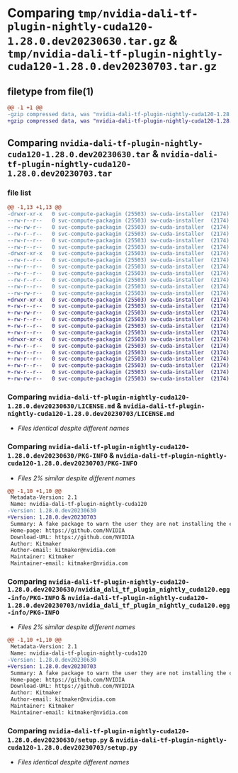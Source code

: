 # Comparing `tmp/nvidia-dali-tf-plugin-nightly-cuda120-1.28.0.dev20230630.tar.gz` & `tmp/nvidia-dali-tf-plugin-nightly-cuda120-1.28.0.dev20230703.tar.gz`

## filetype from file(1)

```diff
@@ -1 +1 @@
-gzip compressed data, was "nvidia-dali-tf-plugin-nightly-cuda120-1.28.0.dev20230630.tar", last modified: Sat Jul  1 07:03:31 2023, max compression
+gzip compressed data, was "nvidia-dali-tf-plugin-nightly-cuda120-1.28.0.dev20230703.tar", last modified: Mon Jul  3 10:23:34 2023, max compression
```

## Comparing `nvidia-dali-tf-plugin-nightly-cuda120-1.28.0.dev20230630.tar` & `nvidia-dali-tf-plugin-nightly-cuda120-1.28.0.dev20230703.tar`

### file list

```diff
@@ -1,13 +1,13 @@
-drwxr-xr-x   0 svc-compute-packagin (25503) sw-cuda-installer  (2174)        0 2023-07-01 07:03:31.456605 nvidia-dali-tf-plugin-nightly-cuda120-1.28.0.dev20230630/
--rw-r--r--   0 svc-compute-packagin (25503) sw-cuda-installer  (2174)      469 2023-07-01 07:03:31.000000 nvidia-dali-tf-plugin-nightly-cuda120-1.28.0.dev20230630/ERROR.txt
--rw-rw-r--   0 svc-compute-packagin (25503) sw-cuda-installer  (2174)    11336 2023-06-14 04:38:44.000000 nvidia-dali-tf-plugin-nightly-cuda120-1.28.0.dev20230630/LICENSE.md
--rw-r--r--   0 svc-compute-packagin (25503) sw-cuda-installer  (2174)       37 2023-07-01 07:03:31.000000 nvidia-dali-tf-plugin-nightly-cuda120-1.28.0.dev20230630/PACKAGE_NAME
--rw-r--r--   0 svc-compute-packagin (25503) sw-cuda-installer  (2174)     1708 2023-07-01 07:03:31.456605 nvidia-dali-tf-plugin-nightly-cuda120-1.28.0.dev20230630/PKG-INFO
--rw-r--r--   0 svc-compute-packagin (25503) sw-cuda-installer  (2174)      316 2023-07-01 07:03:31.000000 nvidia-dali-tf-plugin-nightly-cuda120-1.28.0.dev20230630/README.rst
-drwxr-xr-x   0 svc-compute-packagin (25503) sw-cuda-installer  (2174)        0 2023-07-01 07:03:31.456605 nvidia-dali-tf-plugin-nightly-cuda120-1.28.0.dev20230630/nvidia_dali_tf_plugin_nightly_cuda120.egg-info/
--rw-r--r--   0 svc-compute-packagin (25503) sw-cuda-installer  (2174)     1708 2023-07-01 07:03:31.000000 nvidia-dali-tf-plugin-nightly-cuda120-1.28.0.dev20230630/nvidia_dali_tf_plugin_nightly_cuda120.egg-info/PKG-INFO
--rw-r--r--   0 svc-compute-packagin (25503) sw-cuda-installer  (2174)      297 2023-07-01 07:03:31.000000 nvidia-dali-tf-plugin-nightly-cuda120-1.28.0.dev20230630/nvidia_dali_tf_plugin_nightly_cuda120.egg-info/SOURCES.txt
--rw-r--r--   0 svc-compute-packagin (25503) sw-cuda-installer  (2174)        1 2023-07-01 07:03:31.000000 nvidia-dali-tf-plugin-nightly-cuda120-1.28.0.dev20230630/nvidia_dali_tf_plugin_nightly_cuda120.egg-info/dependency_links.txt
--rw-r--r--   0 svc-compute-packagin (25503) sw-cuda-installer  (2174)       22 2023-07-01 07:03:31.000000 nvidia-dali-tf-plugin-nightly-cuda120-1.28.0.dev20230630/nvidia_dali_tf_plugin_nightly_cuda120.egg-info/top_level.txt
--rw-r--r--   0 svc-compute-packagin (25503) sw-cuda-installer  (2174)       38 2023-07-01 07:03:31.456605 nvidia-dali-tf-plugin-nightly-cuda120-1.28.0.dev20230630/setup.cfg
--rw-rw-r--   0 svc-compute-packagin (25503) sw-cuda-installer  (2174)     4560 2023-06-14 04:38:44.000000 nvidia-dali-tf-plugin-nightly-cuda120-1.28.0.dev20230630/setup.py
+drwxr-xr-x   0 svc-compute-packagin (25503) sw-cuda-installer  (2174)        0 2023-07-03 10:23:34.311343 nvidia-dali-tf-plugin-nightly-cuda120-1.28.0.dev20230703/
+-rw-r--r--   0 svc-compute-packagin (25503) sw-cuda-installer  (2174)      469 2023-07-03 10:23:34.000000 nvidia-dali-tf-plugin-nightly-cuda120-1.28.0.dev20230703/ERROR.txt
+-rw-rw-r--   0 svc-compute-packagin (25503) sw-cuda-installer  (2174)    11336 2023-06-14 10:03:35.000000 nvidia-dali-tf-plugin-nightly-cuda120-1.28.0.dev20230703/LICENSE.md
+-rw-r--r--   0 svc-compute-packagin (25503) sw-cuda-installer  (2174)       37 2023-07-03 10:23:34.000000 nvidia-dali-tf-plugin-nightly-cuda120-1.28.0.dev20230703/PACKAGE_NAME
+-rw-r--r--   0 svc-compute-packagin (25503) sw-cuda-installer  (2174)     1708 2023-07-03 10:23:34.311343 nvidia-dali-tf-plugin-nightly-cuda120-1.28.0.dev20230703/PKG-INFO
+-rw-r--r--   0 svc-compute-packagin (25503) sw-cuda-installer  (2174)      316 2023-07-03 10:23:34.000000 nvidia-dali-tf-plugin-nightly-cuda120-1.28.0.dev20230703/README.rst
+drwxr-xr-x   0 svc-compute-packagin (25503) sw-cuda-installer  (2174)        0 2023-07-03 10:23:34.310343 nvidia-dali-tf-plugin-nightly-cuda120-1.28.0.dev20230703/nvidia_dali_tf_plugin_nightly_cuda120.egg-info/
+-rw-r--r--   0 svc-compute-packagin (25503) sw-cuda-installer  (2174)     1708 2023-07-03 10:23:34.000000 nvidia-dali-tf-plugin-nightly-cuda120-1.28.0.dev20230703/nvidia_dali_tf_plugin_nightly_cuda120.egg-info/PKG-INFO
+-rw-r--r--   0 svc-compute-packagin (25503) sw-cuda-installer  (2174)      297 2023-07-03 10:23:34.000000 nvidia-dali-tf-plugin-nightly-cuda120-1.28.0.dev20230703/nvidia_dali_tf_plugin_nightly_cuda120.egg-info/SOURCES.txt
+-rw-r--r--   0 svc-compute-packagin (25503) sw-cuda-installer  (2174)        1 2023-07-03 10:23:34.000000 nvidia-dali-tf-plugin-nightly-cuda120-1.28.0.dev20230703/nvidia_dali_tf_plugin_nightly_cuda120.egg-info/dependency_links.txt
+-rw-r--r--   0 svc-compute-packagin (25503) sw-cuda-installer  (2174)       22 2023-07-03 10:23:34.000000 nvidia-dali-tf-plugin-nightly-cuda120-1.28.0.dev20230703/nvidia_dali_tf_plugin_nightly_cuda120.egg-info/top_level.txt
+-rw-r--r--   0 svc-compute-packagin (25503) sw-cuda-installer  (2174)       38 2023-07-03 10:23:34.311343 nvidia-dali-tf-plugin-nightly-cuda120-1.28.0.dev20230703/setup.cfg
+-rw-rw-r--   0 svc-compute-packagin (25503) sw-cuda-installer  (2174)     4560 2023-06-14 10:03:35.000000 nvidia-dali-tf-plugin-nightly-cuda120-1.28.0.dev20230703/setup.py
```

### Comparing `nvidia-dali-tf-plugin-nightly-cuda120-1.28.0.dev20230630/LICENSE.md` & `nvidia-dali-tf-plugin-nightly-cuda120-1.28.0.dev20230703/LICENSE.md`

 * *Files identical despite different names*

### Comparing `nvidia-dali-tf-plugin-nightly-cuda120-1.28.0.dev20230630/PKG-INFO` & `nvidia-dali-tf-plugin-nightly-cuda120-1.28.0.dev20230703/PKG-INFO`

 * *Files 2% similar despite different names*

```diff
@@ -1,10 +1,10 @@
 Metadata-Version: 2.1
 Name: nvidia-dali-tf-plugin-nightly-cuda120
-Version: 1.28.0.dev20230630
+Version: 1.28.0.dev20230703
 Summary: A fake package to warn the user they are not installing the correct package.
 Home-page: https://github.com/NVIDIA
 Download-URL: https://github.com/NVIDIA
 Author: Kitmaker
 Author-email: kitmaker@nvidia.com
 Maintainer: Kitmaker
 Maintainer-email: kitmaker@nvidia.com
```

### Comparing `nvidia-dali-tf-plugin-nightly-cuda120-1.28.0.dev20230630/nvidia_dali_tf_plugin_nightly_cuda120.egg-info/PKG-INFO` & `nvidia-dali-tf-plugin-nightly-cuda120-1.28.0.dev20230703/nvidia_dali_tf_plugin_nightly_cuda120.egg-info/PKG-INFO`

 * *Files 2% similar despite different names*

```diff
@@ -1,10 +1,10 @@
 Metadata-Version: 2.1
 Name: nvidia-dali-tf-plugin-nightly-cuda120
-Version: 1.28.0.dev20230630
+Version: 1.28.0.dev20230703
 Summary: A fake package to warn the user they are not installing the correct package.
 Home-page: https://github.com/NVIDIA
 Download-URL: https://github.com/NVIDIA
 Author: Kitmaker
 Author-email: kitmaker@nvidia.com
 Maintainer: Kitmaker
 Maintainer-email: kitmaker@nvidia.com
```

### Comparing `nvidia-dali-tf-plugin-nightly-cuda120-1.28.0.dev20230630/setup.py` & `nvidia-dali-tf-plugin-nightly-cuda120-1.28.0.dev20230703/setup.py`

 * *Files identical despite different names*

